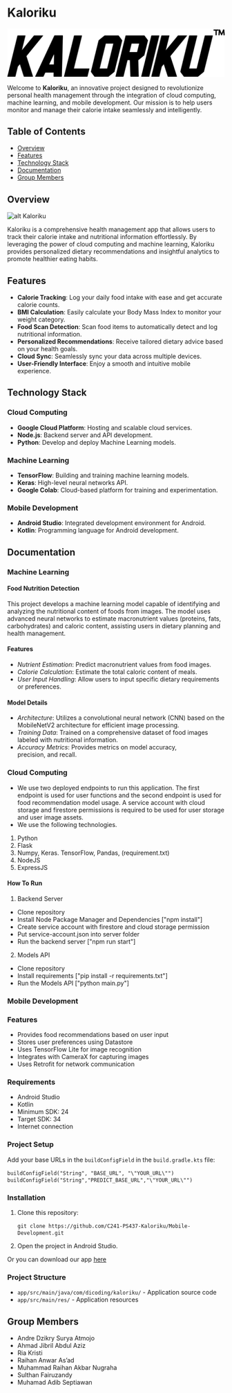 # Kaloriku

![Kaloriku Logo](/profile/asset/logo.png)

Welcome to **Kaloriku**, an innovative project designed to revolutionize personal health management through the integration of cloud computing, machine learning, and mobile development. Our mission is to help users monitor and manage their calorie intake seamlessly and intelligently.

## Table of Contents

- [Overview](#overview)
- [Features](#features)
- [Technology Stack](#technology-stack)
- [Documentation](#documentation)
- [Group Members](#group-members)

## Overview

![alt Kaloriku](https://github.com/C241-PS437-Kaloriku/Mobile-Development/blob/main/Kaloriku.jpeg?raw=true)

Kaloriku is a comprehensive health management app that allows users to track their calorie intake and nutritional information effortlessly. By leveraging the power of cloud computing and machine learning, Kaloriku provides personalized dietary recommendations and insightful analytics to promote healthier eating habits.

## Features

- **Calorie Tracking**: Log your daily food intake with ease and get accurate calorie counts.
- **BMI Calculation**: Easily calculate your Body Mass Index to monitor your weight category.
- **Food Scan Detection**: Scan food items to automatically detect and log nutritional information.
- **Personalized Recommendations**: Receive tailored dietary advice based on your health goals.
- **Cloud Sync**: Seamlessly sync your data across multiple devices.
- **User-Friendly Interface**: Enjoy a smooth and intuitive mobile experience.

## Technology Stack

### Cloud Computing

- **Google Cloud Platform**: Hosting and scalable cloud services.
- **Node.js**: Backend server and API development.
- **Python**: Develop and deploy Machine Learning models.

### Machine Learning

- **TensorFlow**: Building and training machine learning models.
- **Keras**: High-level neural networks API.
- **Google Colab**: Cloud-based platform for training and experimentation.

### Mobile Development

- **Android Studio**: Integrated development environment for Android.
- **Kotlin**: Programming language for Android development.

## Documentation

### Machine Learning

#### Food Nutrition Detection

This project develops a machine learning model capable of identifying and analyzing the nutritional content of foods from images. The model uses advanced neural networks to estimate macronutrient values (proteins, fats, carbohydrates) and caloric content, assisting users in dietary planning and health management.

#### Features
- *Nutrient Estimation*: Predict macronutrient values from food images.
- *Calorie Calculation*: Estimate the total caloric content of meals.
- *User Input Handling*: Allow users to input specific dietary requirements or preferences.

#### Model Details
- *Architecture*: Utilizes a convolutional neural network (CNN) based on the MobileNetV2 architecture for efficient image processing.
- *Training Data*: Trained on a comprehensive dataset of food images labeled with nutritional information.
- *Accuracy Metrics*: Provides metrics on model accuracy, precision, and recall.

### Cloud Computing

- We use two deployed endpoints to run this application. The first endpoint is used for user functions and the second endpoint is used for food recommendation model usage. A service account with cloud storage and firestore permissions is required to be used for user storage and user image assets.
- We use the following technologies.
1. Python
2. Flask
3. Numpy, Keras. TensorFlow, Pandas, (requirement.txt)
4. NodeJS
5. ExpressJS

#### How To Run 
1. Backend Server
- Clone repository
- Install Node Package Manager and Dependencies ["npm install"]
- Create service account with firestore and cloud storage permission
- Put service-account.json into server folder
- Run the backend server ["npm run start"]
   
2. Models API
- Clone repository
- Install requirements ["pip install -r requirements.txt"]
- Run the Models API ["python main.py"]

### Mobile Development

### Features

- Provides food recommendations based on user input
- Stores user preferences using Datastore
- Uses TensorFlow Lite for image recognition
- Integrates with CameraX for capturing images
- Uses Retrofit for network communication

### Requirements

- Android Studio
- Kotlin
- Minimum SDK: 24
- Target SDK: 34
- Internet connection

### Project Setup

Add your base URLs in the `buildConfigField` in the `build.gradle.kts` file:
```
buildConfigField("String", "BASE_URL", "\"YOUR_URL\"")
buildConfigField("String","PREDICT_BASE_URL","\"YOUR_URL\"")
```
### Installation
1. Clone this repository:
   ```
   git clone https://github.com/C241-PS437-Kaloriku/Mobile-Development.git
   ```
2. Open the project in Android Studio.

Or you can download our app [here](https://drive.google.com/drive/folders/1iFrVO5cis-UixYz2z4Mv7Sm-rhe8zkWc)

### Project Structure
- `app/src/main/java/com/dicoding/kaloriku/` - Application source code
- `app/src/main/res/`  - Application resources




## Group Members
* Andre Dzikry Surya Atmojo 
* Ahmad Jibril Abdul Aziz 
* Ria Kristi 
* Raihan Anwar As’ad 
* Muhammad Raihan Akbar Nugraha 
* Sulthan Fairuzandy
* Muhamad Adib Septiawan 
